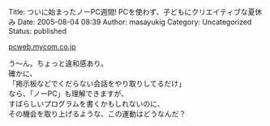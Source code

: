 Title: ついに始まったノーPC週間! PCを使わず、子どもにクリエイティブな夏休み
Date: 2005-08-04 08:39
Author: masayukig
Category: Uncategorized
Status: published

[pcweb.mycom.co.jp](http://pcweb.mycom.co.jp/news/2005/08/02/004.html)

う〜ん。ちょっと違和感あり。  
確かに、  
「掲示板などでくだらない会話をやり取りしてるだけ」  
なら、「ノーPC」も理解できますが、  
すばらしいプログラムを書くかもしれないのに、  
その機会を取り上げるような、この運動はどうなんだ？

